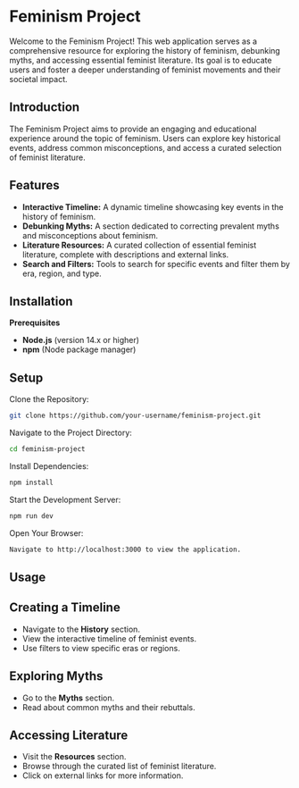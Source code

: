# Feminism Project
Welcome to the Feminism Project! This web application serves as a comprehensive resource for exploring the history of feminism, debunking myths, and accessing essential feminist literature. Its goal is to educate users and foster a deeper understanding of feminist movements and their societal impact.
## Introduction
The Feminism Project aims to provide an engaging and educational experience around the topic of feminism. Users can explore key historical events, address common misconceptions, and access a curated selection of feminist literature.
## Features
- **Interactive Timeline:** A dynamic timeline showcasing key events in the history of feminism.
- **Debunking Myths:** A section dedicated to correcting prevalent myths and misconceptions about feminism.
- **Literature Resources:** A curated collection of essential feminist literature, complete with descriptions and external links.
- **Search and Filters:** Tools to search for specific events and filter them by era, region, and type.
## Installation
**Prerequisites**
- **Node.js** (version 14.x or higher)
- **npm** (Node package manager)
## Setup
Clone the Repository:
```bash
git clone https://github.com/your-username/feminism-project.git
```
Navigate to the Project Directory:
```bash
cd feminism-project
```
Install Dependencies:
```bash
npm install
```
Start the Development Server:
```bash
npm run dev
```
Open Your Browser:
```bash
Navigate to http://localhost:3000 to view the application.
```

## Usage
## Creating a Timeline
- Navigate to the **History** section.
- View the interactive timeline of feminist events.
- Use filters to view specific eras or regions.
## Exploring Myths
- Go to the **Myths** section.
- Read about common myths and their rebuttals.
## Accessing Literature
- Visit the **Resources** section.
- Browse through the curated list of feminist literature.
- Click on external links for more information.





